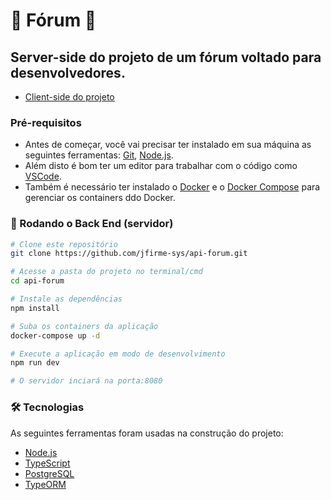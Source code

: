 # 🚧  Fórum 🚧 

## Server-side do projeto de um fórum voltado para desenvolvedores.
- [Client-side do projeto](https://github.com/jfirme-sys/client-forum)

### Pré-requisitos

* Antes de começar, você vai precisar ter instalado em sua máquina as seguintes ferramentas:
[Git](https://git-scm.com), [Node.js](https://nodejs.org/en/). 
* Além disto é bom ter um editor para trabalhar com o código como [VSCode](https://code.visualstudio.com/).
* Também é necessário ter instalado o [Docker](https://www.docker.com/) e o [Docker Compose](https://docs.docker.com/compose/) para gerenciar os containers ddo Docker.

### 🎲 Rodando o Back End (servidor)

```bash
# Clone este repositório
git clone https://github.com/jfirme-sys/api-forum.git

# Acesse a pasta do projeto no terminal/cmd
cd api-forum

# Instale as dependências
npm install

# Suba os containers da aplicação
docker-compose up -d

# Execute a aplicação em modo de desenvolvimento
npm run dev

# O servidor inciará na porta:8080
```

### 🛠 Tecnologias

As seguintes ferramentas foram usadas na construção do projeto:

- [Node.js](https://nodejs.org/en/)
- [TypeScript](https://www.typescriptlang.org/)
- [PostgreSQL](https://www.postgresql.org/)
- [TypeORM](https://typeorm.io/#/)
